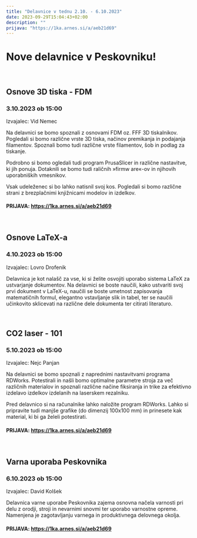 ```yaml
---
title: "Delavnice v tednu 2.10. - 6.10.2023"
date: 2023-09-29T15:04:43+02:00
description: ""
prijava: "https://1ka.arnes.si/a/aeb21d69"
---
```

# Nove delavnice v Peskovniku!

&nbsp;
&nbsp;
## Osnove 3D tiska - FDM
### 3.10.2023 ob 15:00
Izvajalec: Vid Nemec

Na delavnici se bomo spoznali z osnovami FDM oz. FFF 3D tiskalnikov. Pogledali si bomo različne vrste 3D tiska, načinov premikanja in podajanja filamentov. Spoznali bomo tudi različne vrste filamentov, šob in podlag za tiskanje.

Podrobno si bomo ogledali tudi program PrusaSlicer in različne nastavitve, ki jih ponuja. 
Dotaknili se bomo tudi raličnih »firmw	are«-ov in njihovih uporabniških vmesnikov. 

Vsak udeleženec si bo lahko natisnil svoj kos. 
Pogledali si bomo različne strani z brezplačnimi knjižnicami modelov in izdelkov.
####  PRIJAVA: https://1ka.arnes.si/a/aeb21d69

&nbsp;
&nbsp;
## Osnove LaTeX-a
### 4.10.2023 ob 15:00
Izvajalec: Lovro Drofenik

Delavnica je kot nalašč za vse, ki si želite osvojiti uporabo sistema LaTeX za ustvarjanje dokumentov. Na delavnici se boste naučili, kako ustvariti svoj prvi dokument v LaTeX-u, naučili se boste umetnost zapisovanja matematičnih formul, elegantno vstavljanje slik in tabel, ter se naučili učinkovito sklicevati na različne dele dokumenta ter citirati literaturo.

&nbsp;
&nbsp;
## CO2 laser - 101
### 5.10.2023 ob 15:00
Izvajalec: Nejc Panjan 

Na delavnici se bomo spoznali z naprednimi nastavitvami programa RDWorks. Potestirali in našli bomo optimalne parametre stroja za več različnih materialov in spoznali različne načine fiksiranja in trike za efektivno izdelavo izdelkov izdelanih na laserskem rezalniku.

Pred delavnico si na računalnike lahko naložite program RDWorks. Lahko si pripravite tudi manjše grafike (do dimenzij 100x100 mm) in prinesete kak material, ki bi ga želeli potestirati.
####  PRIJAVA: https://1ka.arnes.si/a/aeb21d69

&nbsp;
&nbsp;
## Varna uporaba Peskovnika
### 6.10.2023 ob 15:00
Izvajalec: 	David Kolšek

Delavnica varne uporabe Peskovnika zajema osnovna načela varnosti pri delu z orodji, stroji in nevarnimi snovmi ter uporabo varnostne opreme. Namenjena je zagotavljanju varnega in produktivnega delovnega okolja.
####  PRIJAVA: https://1ka.arnes.si/a/aeb21d69